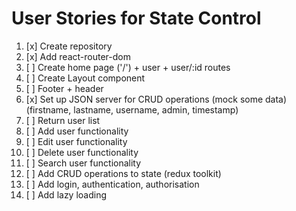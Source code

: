 # User Stories for State Control

1. [x] Create repository
2. [x] Add react-router-dom
3. [ ] Create home page ('/') + user + user/:id routes
4. [ ] Create Layout component
5. [ ] Footer + header
6. [x] Set up JSON server for CRUD operations (mock some data) (firstname, lastname, username, admin, timestamp)
7. [ ] Return user list
8. [ ] Add user functionality
9. [ ] Edit user functionality
10. [ ] Delete user functionality
11. [ ] Search user functionality
12. [ ] Add CRUD operations to state (redux toolkit)
13. [ ] Add login, authentication, authorisation
14. [ ] Add lazy loading
